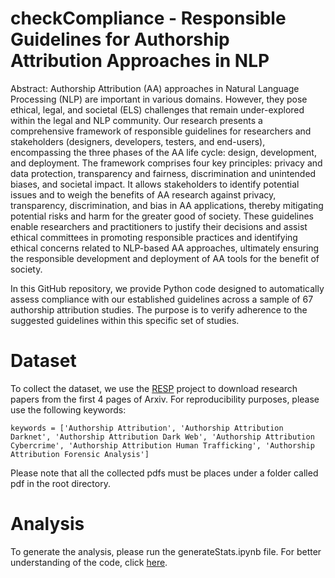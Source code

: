 # checkCompliance - Responsible Guidelines for Authorship Attribution Approaches in NLP

Abstract: Authorship Attribution (AA) approaches in Natural Language Processing (NLP) are important in various domains.
However, they pose ethical, legal, and societal (ELS) challenges that remain under-explored within the legal and
NLP community. Our research presents a comprehensive framework of responsible guidelines for researchers and
stakeholders (designers, developers, testers, and end-users), encompassing the three phases of the AA life cycle:
design, development, and deployment. The framework comprises four key principles: privacy and data protection,
transparency and fairness, discrimination and unintended biases, and societal impact. It allows stakeholders to
identify potential issues and to weigh the benefits of AA research against privacy, transparency, discrimination, and
bias in AA applications, thereby mitigating potential risks and harm for the greater good of society. These guidelines
enable researchers and practitioners to justify their decisions and assist ethical committees in promoting responsible
practices and identifying ethical concerns related to NLP-based AA approaches, ultimately ensuring the responsible
development and deployment of AA tools for the benefit of society.

In this GitHub repository, we provide Python code designed to automatically assess compliance with our established guidelines across a sample of 67 authorship attribution studies. The purpose is to verify adherence to the suggested guidelines within this specific set of studies.

# Dataset
To collect the dataset, we use the [RESP](https://github.com/monk1337/resp) project to download research papers from the first 4 pages of Arxiv. For reproducibility purposes, please use the following keywords:

``` keywords = ['Authorship Attribution', 'Authorship Attribution Darknet', 'Authorship Attribution Dark Web', 'Authorship Attribution Cybercrime', 'Authorship Attribution Human Trafficking', 'Authorship Attribution Forensic Analysis'] ```

Please note that all the collected pdfs must be places under a folder called pdf in the root directory.

# Analysis

To generate the analysis, please run the generateStats.ipynb file. For better understanding of the code, click [here](https://www.youtube.com/watch?v=oZFAxHjlB-4).
